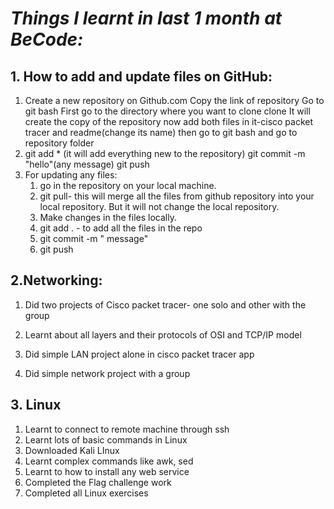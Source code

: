 # ***Things I learnt in last 1 month at BeCode:***

## 1. How to add and update files on GitHub:



1. Create a new repository on Github.com
   Copy the link of repository
   Go to git bash
   First go to the directory where you want to clone
   clone <link>
   It will create the copy of the repository
   now add both files in it-cisco packet tracer and readme(change its name)
   then go to git bash and go to repository folder
2. git add * (it will add everything new to the repository)
   git commit -m "hello"(any message)
   git push
3. For updating any files:
   1. go in the repository on your local machine.
   2. git pull- this will merge all the files from github repository into your local repository. But it will not change the local repository.
   3. Make changes in the files locally.
   4. git add . - to add all the files in the repo
   5. git commit -m " message"
   6. git push



## 2.Networking:

1. Did two projects of Cisco packet tracer- one solo and other with the group

2. Learnt about all layers and their protocols of OSI and TCP/IP model

3. Did simple LAN project alone in cisco packet tracer app

4. Did  simple network project with a group

   

## 3. Linux



1. Learnt to connect to remote machine through ssh
2. Learnt lots of basic commands in Linux
3. Downloaded Kali LInux
4. Learnt complex commands like awk, sed 
5. Learnt to how to install any web service
6. Completed the Flag challenge work
7. Completed all Linux exercises



### 
